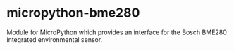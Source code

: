 # micropython-bme280
Module for MicroPython which provides an interface for the Bosch BME280 integrated environmental sensor.

